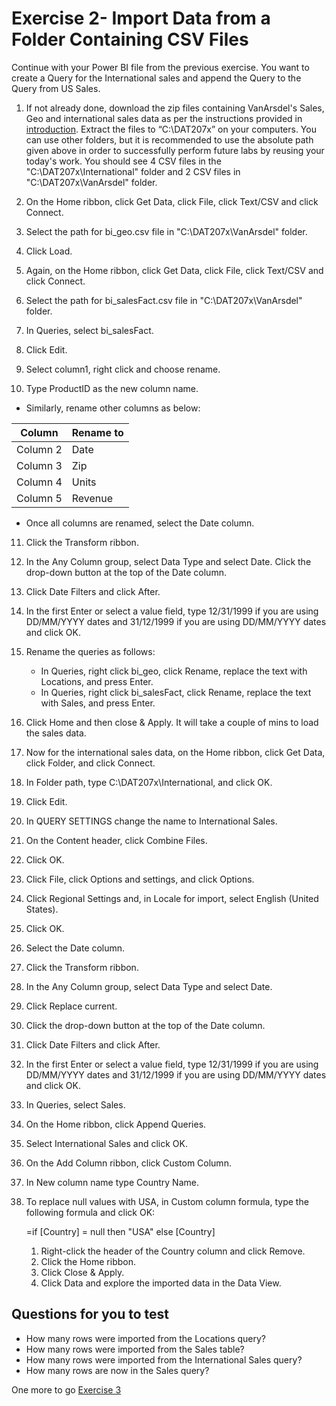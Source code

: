 # Exercise 2- Import Data from a Folder Containing CSV Files

Continue with your Power BI file from the previous exercise. You want to create a Query for the International sales and append the Query to the Query from US Sales.


1. If not already done, download the zip files containing VanArsdel's Sales, Geo and international sales data as per the instructions provided in [introduction](https://github.com/BDO-Australia/MunchAndCrunch/blob/master/Session2/1.%20Lab%20Introduction.md). Extract the files to “C:\DAT207x” on your computers. You can use other folders, but it is recommended to use the absolute path given above in order to successfully perform future labs by reusing your today's work. You should see 4 CSV files in the "C:\DAT207x\International" folder and 2 CSV files in "C:\DAT207x\VanArsdel" folder.

2. On the Home ribbon, click Get Data, click File, click Text/CSV and click Connect.

3. Select the path for bi_geo.csv file in "C:\DAT207x\VanArsdel" folder. 

4. Click Load.

5. Again, on the Home ribbon, click Get Data, click File, click Text/CSV and click Connect.

6. Select the path for bi_salesFact.csv file in "C:\DAT207x\VanArsdel" folder.

7. In Queries, select bi_salesFact.

8. Click Edit.

9. Select column1, right click and choose rename.

10. Type ProductID as the new column name.

   - Similarly, rename other columns as below:

Column | Rename to
--- | --- 
Column 2 | Date
Column 3 | Zip
Column 4 | Units
Column 5 | Revenue

  - Once all columns are renamed, select the Date column.

11. Click the Transform ribbon.

12.  In the Any Column group, select Data Type and select Date. Click the drop-down button at the top of the Date column.

13. Click Date Filters and click After.

14. In the first Enter or select a value field, type 12/31/1999 if you are using DD/MM/YYYY dates and 31/12/1999 if you are using DD/MM/YYYY dates and click OK.

15. Rename the queries as follows:


    - In Queries, right click bi_geo, click Rename, replace the text with Locations, and press Enter.
    - In Queries, right click bi_salesFact, click Rename, replace the text with Sales, and press Enter.

16. Click Home and then close & Apply. It will take a couple of mins to load the sales data. 

17. Now for the international sales data, on the Home ribbon, click Get Data, click Folder, and click Connect.

18. In Folder path, type C:\DAT207x\International, and click OK.

19. Click Edit.

20. In QUERY SETTINGS change the name to International Sales.

21. On the Content header, click Combine Files.

22. Click OK.

23. Click File, click Options and settings, and click Options.

24. Click Regional Settings and, in Locale for import, select English (United States).

25. Click OK.

26. Select the Date column.

27. Click the Transform ribbon.

28. In the Any Column group, select Data Type and select Date.

29. Click Replace current.

30. Click the drop-down button at the top of the Date column.

31. Click Date Filters and click After.

32. In the first Enter or select a value field, type 12/31/1999 if you are using DD/MM/YYYY dates and 31/12/1999 if you are using DD/MM/YYYY dates and click OK.

33. In Queries, select Sales.

34. On the Home ribbon, click Append Queries.

35. Select International Sales and click OK.

36. On the Add Column ribbon, click Custom Column.

37. In New column name type Country Name.

38. To replace null values with USA, in Custom column formula, type the following formula and click OK:

    =if [Country] = null then "USA" else [Country]

    1. Right-click the header of the Country column and click Remove.
    2. Click the Home ribbon.
    3. Click Close & Apply.
    4. Click Data and explore the imported data in the Data View.


## Questions for you to test
- How many rows were imported from the Locations query?
- How many rows were imported from the Sales table?
- How many rows were imported from the International Sales query?
- How many rows are now in the Sales query?

One more to go [Exercise 3](https://github.com/BDO-Australia/MunchAndCrunch/blob/master/Session2/4.%20Exercise-3.md)